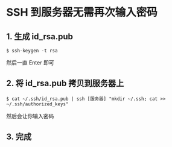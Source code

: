 
# SSH 到服务器无需再次输入密码

## 1. 生成 id_rsa.pub

`$ ssh-keygen -t rsa`

然后一直 Enter 即可

## 2. 将 id_rsa.pub 拷贝到服务器上

`$ cat ~/.ssh/id_rsa.pub | ssh [服务器] "mkdir ~/.ssh; cat >> ~/.ssh/authorized_keys"`

然后会让你输入密码

## 3. 完成
